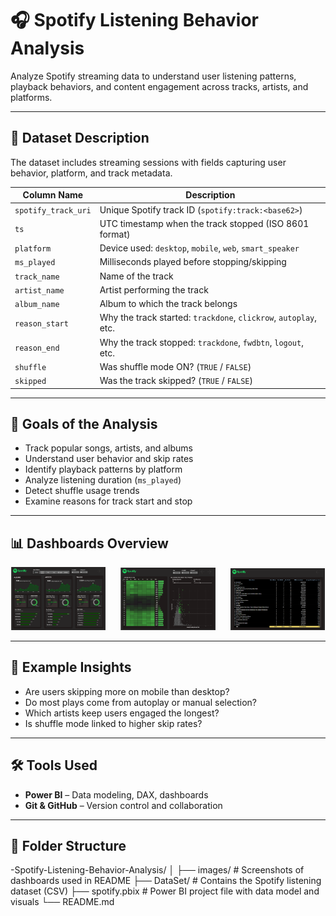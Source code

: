 # 🎧 Spotify Listening Behavior Analysis

Analyze Spotify streaming data to understand user listening patterns, playback behaviors, and content engagement across tracks, artists, and platforms.

---

## 📑 Dataset Description

The dataset includes streaming sessions with fields capturing user behavior, platform, and track metadata.

| Column Name         | Description                                                                 |
|---------------------|-----------------------------------------------------------------------------|
| `spotify_track_uri` | Unique Spotify track ID (`spotify:track:<base62>`)                          |
| `ts`                | UTC timestamp when the track stopped (ISO 8601 format)                      |
| `platform`          | Device used: `desktop`, `mobile`, `web`, `smart_speaker`                   |
| `ms_played`         | Milliseconds played before stopping/skipping                               |
| `track_name`        | Name of the track                                                           |
| `artist_name`       | Artist performing the track                                                 |
| `album_name`        | Album to which the track belongs                                            |
| `reason_start`      | Why the track started: `trackdone`, `clickrow`, `autoplay`, etc.           |
| `reason_end`        | Why the track stopped: `trackdone`, `fwdbtn`, `logout`, etc.               |
| `shuffle`           | Was shuffle mode ON? (`TRUE` / `FALSE`)                                    |
| `skipped`           | Was the track skipped? (`TRUE` / `FALSE`)                                  |

---

## 🎯 Goals of the Analysis

- Track popular songs, artists, and albums
- Understand user behavior and skip rates
- Identify playback patterns by platform
- Analyze listening duration (`ms_played`)
- Detect shuffle usage trends
- Examine reasons for track start and stop

---
## 📊 Dashboards Overview

<p align="center">
  <img src="images/Overview.png" alt="Dashboard 1" width="30%" style="margin-right: 10px;"/>
  <img src="images/ListeningPatterns.png" alt="Dashboard 2" width="30%" style="margin: 0 10px;"/>
  <img src="images/Details.png" alt="Dashboard 3" width="30%" style="margin-left: 10px;"/>
</p>


---

## 🧠 Example Insights

- Are users skipping more on mobile than desktop?
- Do most plays come from autoplay or manual selection?
- Which artists keep users engaged the longest?
- Is shuffle mode linked to higher skip rates?

---

## 🛠️ Tools Used

- **Power BI** – Data modeling, DAX, dashboards
- **Git & GitHub** – Version control and collaboration

---

## 📁 Folder Structure
-Spotify-Listening-Behavior-Analysis/
│
├── images/ # Screenshots of dashboards used in README
├── DataSet/ # Contains the Spotify listening dataset (CSV)
├── spotify.pbix # Power BI project file with data model and visuals
└── README.md            


